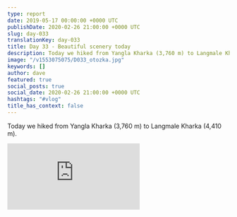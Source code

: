 ```yaml
---
type: report
date: 2019-05-17 00:00:00 +0000 UTC
publishDate: 2020-02-26 21:00:00 +0000 UTC
slug: day-033
translationKey: day-033
title: Day 33 - Beautiful scenery today
description: Today we hiked from Yangla Kharka (3,760 m) to Langmale Kharka (4,410 m).
image: "/v1553075075/D033_otozka.jpg"
keywords: []
author: dave
featured: true
social_posts: true
social_date: 2020-02-26 21:00:00 +0000 UTC
hashtags: "#vlog"
title_has_context: false
---
```


Today we hiked from Yangla Kharka (3,760 m) to Langmale Kharka (4,410 m).

<iframe class="youtube75" src="https://www.youtube.com/embed/og0CchPzNdU" frameborder="0" allow="accelerometer; autoplay; encrypted-media; gyroscope; picture-in-picture" allowfullscreen></iframe>

